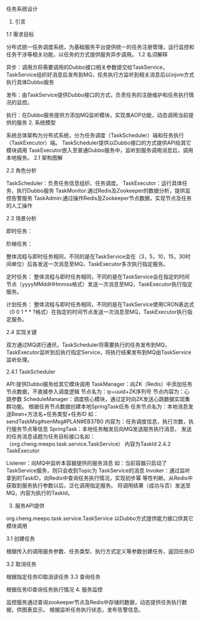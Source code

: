 任务系统设计

1. 引言

1.1 需求目标

分布式统一任务调度系统，为基础服务平台提供统一的任务注册管理，运行监控和任务干涉等相关功能，以任务的方式提供服务异步调用。
1.2 名词解释

异步：调用方将需要调用的Dubbo接口相关参数提交给TaskService，TaskService组织好消息后发布到MQ，任务执行方监听到相关消息后以injvm方式执行具体Dubbo服务

发布：由TaskService提供Dubbo接口的方式，负责任务的注册维护和任务执行情况的监控。

执行：在Dubbo服务提供方添加MQ监听模块，实现类AOP功能，动态调用当前提供的服务
2. 系统模型

系统总体架构为分布式系统，分为任务调度（TaskScheduler）端和任务执行（TaskExecutor）端。
TaskScheduler提供以Dubbo接口的方式提供API给其它模块调用
TaskExecutor嵌入至普通Dubbo服务中，监听到服务调用消息后，调用本地服务。
2.1	 架构图解




2.2	 角色分析

TaskScheduler：负责任务信息组织、任务调度。
TaskExecutor：运行具体任务，执行Dubbo服务
TaskMonitor:通过Redis及Zookeeper的数据分析，提供监控告警服务
TaskAdmin:通过操作Redis及Zookeeper节点数据，实现节点及任务的人工操作



2.3	 场景分析

即时任务：

阶梯任务：

整体流程与即时任务相同，不同的是在TaskService会在（3，5，10，15，30时间单位）后各发送一次消息至MQ，TaskExecutor多次执行指定服务。

定时任务：
整体流程与即时任务相同，不同的是在TaskService会在指定的时间节点（yyyyMMddHHmmss格式）发送一次消息至MQ，TaskExecutor执行指定服务。


计划任务：
整体流程与即时任务相同，不同的是在TaskService使用CRON表达式（0 0 1 * * ?格式）在指定的时间节点发送一次消息至MQ，TaskExecutor执行指定服务。

2.4	 实现关键

双方通过MQ进行通讯，TaskScheduler将需要执行的任务发布到MQ，TaskExecutor监听到后执行指定Service，将执行结果发布到MQ由TaskService监听处理。



2.4.1	TaskScheduler

API:提供Dubbo服务给其它模块调用
TaskManager：向ZK（Redis）中添加任务节点数据，不直接参入调度逻辑
节点名为：ip+uuid+ZK序列号
节点内容为：心跳参数
ScheduleManager：调度核心模块，通过定时向ZK发送心跳数据实现集群功能。	 根据任务节点数据创建本地SpringTask任务
任务节点名为：本地消息发送Bean+方法名+任务类型+任务ID
如：sendTaskMsg#senMsg#PLAN#EB37B0
内容为：任务调度信息，执行次数，执行服务节点等信息
SpringTask：本地任务触发后向MQ发送服务执行消息，
发送的任务消息话题为任务目标接口名如：
（org.cheng.meepo.task.service.TaskService）
内容为TaskId
2.4.2	TaskExecutor

Listener：向MQ中监听本容器提供的服务消息
如：当前容器只启动了TaskService服务，则只会收到Topic为	 TaskService的消息
Invoker：通过监听拿到的TaskID，向Redis中查询任务执行情况，实现初步幂	 等性判断。从Redis中获取到服务执行参数以后，泛化调用指定服务。	 将调用结果（成功与否）发送至MQ，内容为执行的TaskId。

3. 服务API提供

org.cheng.meepo.task.service.TaskService 以Dubbo方式提供能力接口供其它模块调用

3.1	创建任务

根据传入的调用服务参数、任务类型、执行方式定义等参数创建任务，返回任务ID

3.2	取消任务

根据指定任务ID取消该任务
3.3	查询任务

根据任务ID查询任务执行情况
4. 服务监控

监控服务通过查询zookeeper节点及Redis中存储的数据，动态提供任务执行数据，供图表显示。
根据监听任务执行状态，发布告警信息。